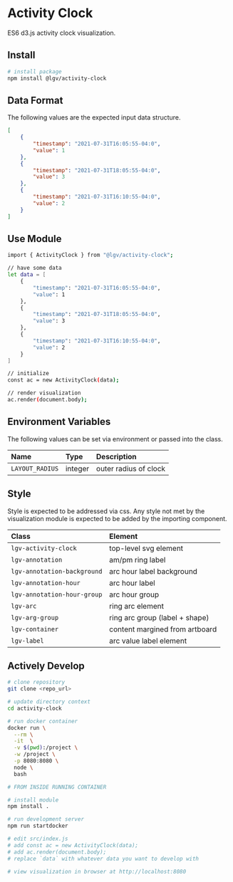 # Activity Clock

ES6 d3.js activity clock visualization.

## Install

```bash
# install package
npm install @lgv/activity-clock
```

## Data Format

The following values are the expected input data structure.

```json
[
    {
        "timestamp": "2021-07-31T16:05:55-04:0",
        "value": 1
    },
    {
        "timestamp": "2021-07-31T18:05:55-04:0",
        "value": 3
    },
    {
        "timestamp": "2021-07-31T16:10:55-04:0",
        "value": 2
    }
]
```

## Use Module

```bash
import { ActivityClock } from "@lgv/activity-clock";

// have some data
let data = [
    {
        "timestamp": "2021-07-31T16:05:55-04:0",
        "value": 1
    },
    {
        "timestamp": "2021-07-31T18:05:55-04:0",
        "value": 3
    },
    {
        "timestamp": "2021-07-31T16:10:55-04:0",
        "value": 2
    }
]

// initialize
const ac = new ActivityClock(data);

// render visualization
ac.render(document.body);
```

## Environment Variables

The following values can be set via environment or passed into the class.

| Name | Type | Description |
| :-- | :-- | :-- |
| `LAYOUT_RADIUS` | integer | outer radius of clock |

## Style

Style is expected to be addressed via css. Any style not met by the visualization module is expected to be added by the importing component.

| Class | Element |
| :-- | :-- |
| `lgv-activity-clock` | top-level svg element |
| `lgv-annotation` | am/pm ring label |
| `lgv-annotation-background` | arc hour label background |
| `lgv-annotation-hour` | arc hour label |
| `lgv-annotation-hour-group` | arc hour group |
| `lgv-arc` | ring arc element |
| `lgv-arg-group` | ring arc group (label + shape) |
| `lgv-container` | content margined from artboard |
| `lgv-label` | arc value label element |

## Actively Develop

```bash
# clone repository
git clone <repo_url>

# update directory context
cd activity-clock

# run docker container
docker run \
  --rm \
  -it  \
  -v $(pwd):/project \
  -w /project \
  -p 8080:8080 \
  node \
  bash

# FROM INSIDE RUNNING CONTAINER

# install module
npm install .

# run development server
npm run startdocker

# edit src/index.js
# add const ac = new ActivityClock(data);
# add ac.render(document.body);
# replace `data` with whatever data you want to develop with

# view visualization in browser at http://localhost:8080
```
